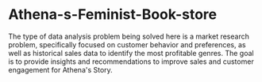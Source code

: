 # Athena-s-Feminist-Book-store
 The type of data analysis problem being solved here is a market research problem, specifically focused on customer behavior and preferences, as well as historical sales data to identify the most profitable genres. The goal is to provide insights and recommendations to improve sales and customer engagement for Athena's Story.  
